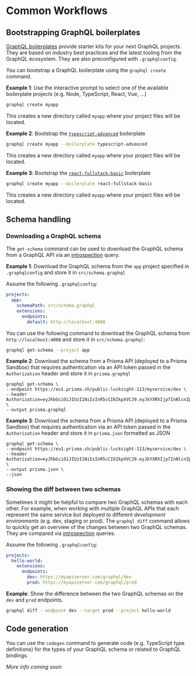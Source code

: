 # Common Workflows

## Bootstrapping GraphQL boilerplates

[GraphQL boilerplates](https://github.com/graphql-boilerplates) provide starter kits for your next GraphQL projects. They are based on industry best practices and the latest tooling from the GraphQL ecosystem. They are also preconfigured with `.graphqlconfig`.

You can bootstrap a GraphQL boilerplate using the `graphql create` command.

**Example 1**: Use the interactive prompt to select one of the available boilerplate projects (e.g. Node, TypeScript, React, Vue, ...)

```sh
graphql create myapp
```

This creates a new directory called `myapp` where your project files will be located.

**Example 2**: Bootstrap the [`typescript-advanced`](https://github.com/graphql-boilerplates/typescript-graphql-server/tree/master/advanced) boilerplate

```sh
graphql create myapp --boilerplate typescript-advanced
```

This creates a new directory called `myapp` where your project files will be located.

**Example 3**: Bootstrap the [`react-fullstack-basic`](https://github.com/graphql-boilerplates/react-fullstack-graphql/tree/master/basic) boilerplate

```sh
graphql create myapp --boilerplate react-fullstack-basic
```

This creates a new directory called `myapp` where your project files will be located.

## Schema handling

### Downloading a GraphQL schema

The `get-schema` command can be used to download the GraphQL schema from a GraphQL API via an [introspection](http://graphql.org/learn/introspection/) query.

**Example 1**: Download the GraphQL schema from the `app` project specified in `.graphqlconfig` and store it in `src/schema.graphql`

Assume the following `.graphqlconfig`:

```yaml
projects:
  app:
    schemaPath: src/schema.graphql
    extensions:
      endpoints:
        default: http://localhost:4000
```

You can use the following command to download the GraphQL schema from `http://localhost:4000` and store it in `src/schema.graphql`:

```sh
graphql get-schema --project app
```

**Example 2**: Download the schema from a Prisma API (deployed to a Prisma Sandbox) that requires authentication via an API token passed in the `Authorization` header and store it in `prisma.graphql`

```
graphql get-schema \
--endpoint https://eu1.prisma.sh/public-lucksight-113/myservice/dev \
--header Authorization=eyJhbGciOiJIUzI1NiIsInR5cCI6IkpXVCJ9.eyJkYXRhIjp7InNlcnZpY2UiOiJkYXRhYmFzZUBkZXYiLCJyb2xlcyI6WyJhZG1pbiJdfSwiaWF0IjoxNTI0NzUyNjQyLCJleHAiOjE1MjUzNTc0NDJ9.ricwDHJoHtmYN8ZD4ldjH3ek_YMIUJqervXZ0ApjYpU \
--output prisma.graphql
```

**Example 3**: Download the schema from a Prisma API (deployed to a Prisma Sandbox) that requires authentication via an API token passed in the `Authorization` header and store it in `prisma.json` formatted as JSON

```
graphql get-schema \
--endpoint https://eu1.prisma.sh/public-lucksight-113/myservice/dev \
--header Authorization=eyJhbGciOiJIUzI1NiIsInR5cCI6IkpXVCJ9.eyJkYXRhIjp7InNlcnZpY2UiOiJkYXRhYmFzZUBkZXYiLCJyb2xlcyI6WyJhZG1pbiJdfSwiaWF0IjoxNTI0NzUyNjQyLCJleHAiOjE1MjUzNTc0NDJ9.ricwDHJoHtmYN8ZD4ldjH3ek_YMIUJqervXZ0ApjYpU \
--output prisma.json \
--json
```

### Showing the diff between two schemas

Sometimes it might be helpful to compare two GraphQL schemas with each other. For example, when working with multiple GraphQL APIs that each represent the same service but deployed to different _development environments_ (e.g. dev, staging or prod). The `graphql diff` command allows to quickly get an overview of the changes between two GraphQL schemas. They are compared via [introspection](http://graphql.org/learn/introspection/) queries.

Assume the following `.graphqlconfig`:

```yaml
projects:
  hello-world:
    extensions:
      endpoints:
        dev: https://myapiserver.com/graphql/dev
        prod: https://myapiserver.com/graphql/prod
```

**Example**: Show the difference between the two GraphQL schemas on the `dev` and `prod` endpoints.

```sh
graphql diff --endpoint dev --target prod --project hello-world
```

## Code generation

You can use the `codegen` command to generate code (e.g. TypeScript type definitions) for the types of your GraphQL schema or related to GraphQL bindings.

_More info coming soon_

<!-- 

### The built-in `typegen` generator

### Generating type definitions for a GraphQL binding

### Generating type definitions for a GraphQL schema

### Managing .graphqlconfig

### Misc
-->

